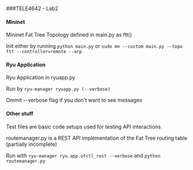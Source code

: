 ###TELE4642 - Lab2

#### Mininet

Mininet Fat Tree Topology defined in main.py as ftt()

Init either by running ```python main.py``` or ```sudo mn --custom main.py --topo ftt --controller=remote --arp```


#### Ryu Application

Ryu Application in ryuapp.py

Run by ```ryu-manager ryuapp.py (--verbose)```

Ommit --verbose flag if you don't want to see messages

#### Other stuff

Test files are basic code setups used for testing API interactions

routemanager.py is a REST API implementation of the Fat Tree routing table (partially incomplete)

Run with ```ryu-manager ryu.app.ofctl_rest --verbose``` and ```python routemanager.py```
